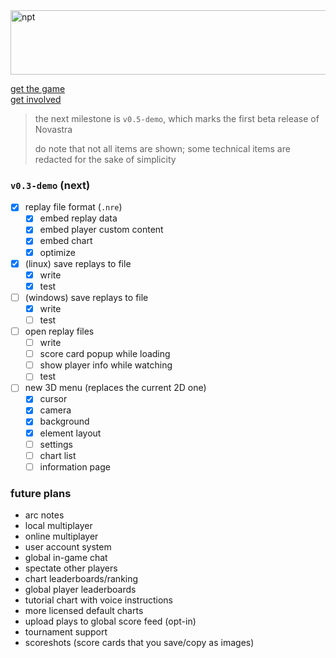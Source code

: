 <img width="512" height="103" alt="npt" src="https://github.com/user-attachments/assets/1bfbe00e-a49a-4a9f-9e30-03043d2e78a0" />

[get the game](https://pyrama.itch.io/nova)  
[get involved](https://discord.gg/67cn2gWutY)

> the next milestone is `v0.5-demo`, which marks the first beta release of Novastra
> 
> do note that not all items are shown;
> some technical items are redacted for the sake of simplicity

### `v0.3-demo` (next)
- [x] replay file format (`.nre`)
  - [x] embed replay data
  - [x] embed player custom content
  - [x] embed chart
  - [x] optimize
- [x] (linux) save replays to file
  - [x] write
  - [x] test
- [ ] (windows) save replays to file
  - [x] write
  - [ ] test
- [ ] open replay files
  - [ ] write
  - [ ] score card popup while loading
  - [ ] show player info while watching
  - [ ] test
- [ ] new 3D menu (replaces the current 2D one)
  - [x] cursor
  - [x] camera
  - [x] background
  - [x] element layout
  - [ ] settings
  - [ ] chart list
  - [ ] information page

### future plans
- arc notes
- local multiplayer
- online multiplayer
- user account system
- global in-game chat
- spectate other players
- chart leaderboards/ranking
- global player leaderboards
- tutorial chart with voice instructions
- more licensed default charts
- upload plays to global score feed (opt-in)
- tournament support
- scoreshots (score cards that you save/copy as images)
